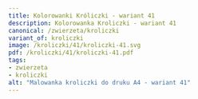 ```yaml
---
title: Kolorowanki Króliczki - wariant 41
description: Kolorowanka Kroliczki - wariant 41
canonical: /zwierzeta/kroliczki
variant_of: kroliczki
image: /kroliczki/41/kroliczki-41.svg
pdf: /kroliczki/41/kroliczki-41.pdf
tags:
- zwierzeta
- kroliczki
alt: "Malowanka kroliczki do druku A4 - wariant 41"
---
```


